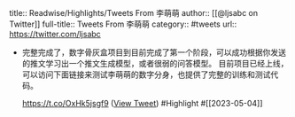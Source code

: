title:: Readwise/Highlights/Tweets From 李萌萌
author:: [[@ljsabc on Twitter]]
full-title:: Tweets From 李萌萌
category:: #tweets
url:: https://twitter.com/ljsabc

- 完整完成了，数字骨灰盒项目到目前完成了第一个阶段，可以成功根据你发送的推文学习出一个推文生成模型，或者很弱的问答模型。
  目前项目已经上线，可以访问下面链接来测试李萌萌的数字分身，也提供了完整的训练和测试代码。
  
  https://t.co/OxHk5jsgf9 ([View Tweet](https://twitter.com/ljsabc/status/1639565165090971648)) #Highlight #[[2023-05-04]]